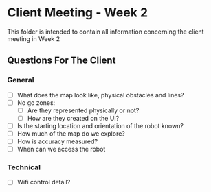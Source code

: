 # Client Meeting - Week 2
This folder is intended to contain all information concerning the client meeting in Week 2

## Questions For The Client

### General
- [ ] What does the map look like, physical obstacles and lines?
- [ ] No go zones:
  - [ ] Are they represented physically or not?
  - [ ] How are they created on the UI?
- [ ] Is the starting location and orientation of the robot known?
- [ ] How much of the map do we explore?
- [ ] How is accuracy measured?
- [ ] When can we access the robot

### Technical
- [ ] Wifi control detail?
